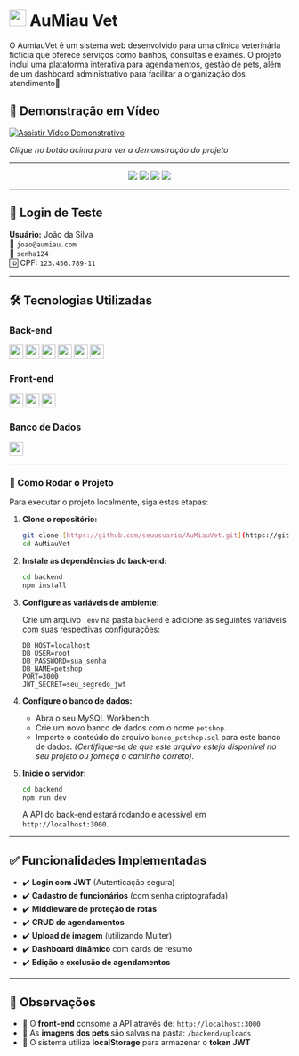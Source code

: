 # <img src="https://cdn-icons-png.flaticon.com/512/616/616408.png" width="30"> AuMiau Vet 

O AumiauVet é um sistema web desenvolvido para uma clínica veterinária fictícia que oferece serviços como banhos, consultas e exames. O projeto inclui uma plataforma interativa para agendamentos, gestão de pets, além de um dashboard administrativo para facilitar a organização dos atendimento🐾

## 🎥 Demonstração em Vídeo

[![Assistir Vídeo Demonstrativo](https://img.shields.io/badge/▶_Assistir_Demonstração-FF0000?style=for-the-badge&logo=youtube&logoColor=white)](https://youtu.be/L8hXTuz295o?feature=shared)

*Clique no botão acima para ver a demonstração do projeto*

---
<div align="center">
  <img src="https://img.shields.io/badge/Node.js-339933?style=for-the-badge&logo=nodedotjs&logoColor=white">
  <img src="https://img.shields.io/badge/Express-000000?style=for-the-badge&logo=express&logoColor=white">
  <img src="https://img.shields.io/badge/MySQL-005C84?style=for-the-badge&logo=mysql&logoColor=white">
  <img src="https://img.shields.io/badge/JWT-000000?style=for-the-badge&logo=JSON%20web%20tokens&logoColor=white">
</div>

---

## 🔐 Login de Teste
**Usuário:** João da Silva  
📧 `joao@aumiau.com`  
🔑 `senha124`  
🆔 CPF: `123.456.789-11`

---

## 🛠 Tecnologias Utilizadas

### Back-end
<div>
  <img src="https://img.shields.io/badge/Node.js-43853D?style=flat-square&logo=node.js&logoColor=white" height="25">
  <img src="https://img.shields.io/badge/Express.js-404D59?style=flat-square&logo=express" height="25">
  <img src="https://img.shields.io/badge/MySQL-00000F?style=flat-square&logo=mysql&logoColor=white" height="25">
  <img src="https://img.shields.io/badge/Bcrypt-35495E?style=flat-square" height="25">
  <img src="https://img.shields.io/badge/JWT-black?style=flat-square&logo=JSON%20web%20tokens" height="25">
  <img src="https://img.shields.io/badge/Multer-F46519?style=flat-square" height="25">
</div>

### Front-end
<div>
  <img src="https://img.shields.io/badge/HTML5-E34F26?style=flat-square&logo=html5&logoColor=white" height="25">
  <img src="https://img.shields.io/badge/CSS3-1572B6?style=flat-square&logo=css3&logoColor=white" height="25">
  <img src="https://img.shields.io/badge/JavaScript-F7DF1E?style=flat-square&logo=javascript&logoColor=black" height="25">
</div>

### Banco de Dados
<img src="https://img.shields.io/badge/MySQL_Workbench-4479A1?style=flat-square&logo=mysql&logoColor=white" height="25">

---
### 🚀 Como Rodar o Projeto

Para executar o projeto localmente, siga estas etapas:

1.  **Clone o repositório:**

    ```bash
    git clone [https://github.com/seuusuario/AuMiauVet.git](https://github.com/seuusuario/AuMiauVet.git)
    cd AuMiauVet
    ```

2.  **Instale as dependências do back-end:**

    ```bash
    cd backend
    npm install
    ```

3.  **Configure as variáveis de ambiente:**

    Crie um arquivo `.env` na pasta `backend` e adicione as seguintes variáveis com suas respectivas configurações:

    ```env
    DB_HOST=localhost
    DB_USER=root
    DB_PASSWORD=sua_senha
    DB_NAME=petshop
    PORT=3000
    JWT_SECRET=seu_segredo_jwt
    ```

4.  **Configure o banco de dados:**

    * Abra o seu MySQL Workbench.
    * Crie um novo banco de dados com o nome `petshop`.
    * Importe o conteúdo do arquivo `banco_petshop.sql` para este banco de dados. *(Certifique-se de que este arquivo esteja disponível no seu projeto ou forneça o caminho correto)*.

5.  **Inicie o servidor:**

    ```bash
    cd backend
    npm run dev
    ```

    A API do back-end estará rodando e acessível em `http://localhost:3000`.

---

## ✅ Funcionalidades Implementadas

- ✔️ **Login com JWT** (Autenticação segura)
- ✔️ **Cadastro de funcionários** (com senha criptografada)
- ✔️ **Middleware de proteção de rotas**
- ✔️ **CRUD de agendamentos**
- ✔️ **Upload de imagem** (utilizando Multer)
- ✔️ **Dashboard dinâmico** com cards de resumo
- ✔️ **Edição e exclusão de agendamentos**

---

## 📌 Observações

- 🔹 O **front-end** consome a API através de: `http://localhost:3000`
- 🔹 As **imagens dos pets** são salvas na pasta: `/backend/uploads`
- 🔹 O sistema utiliza **localStorage** para armazenar o **token JWT**


